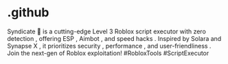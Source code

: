 # .github
Syndicate 🌟 is a cutting-edge Level 3 Roblox script executor with zero detection , offering ESP , Aimbot , and speed hacks . Inspired by Solara   and Synapse X  , it prioritizes security , performance , and user-friendliness . Join the next-gen of Roblox exploitation! #RobloxTools #ScriptExecutor
